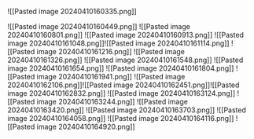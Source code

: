 ![[Pasted image 20240410160335.png]]

![[Pasted image 20240410160449.png]]
![[Pasted image 20240410160801.png]]
![[Pasted image 20240410160913.png]]
![[Pasted image 20240410161048.png]]![[Pasted image 20240410161114.png]]
![[Pasted image 20240410161216.png]]
![[Pasted image 20240410161326.png]]
![[Pasted image 20240410161548.png]]
![[Pasted image 20240410161654.png]]
![[Pasted image 20240410161804.png]]
![[Pasted image 20240410161941.png]]
![[Pasted image 20240410162106.png]]![[Pasted image 20240410162451.png]]![[Pasted image 20240410162832.png]]
![[Pasted image 20240410163124.png]]
![[Pasted image 20240410163244.png]]
![[Pasted image 20240410163420.png]]
![[Pasted image 20240410163703.png]]
![[Pasted image 20240410164058.png]]
![[Pasted image 20240410164116.png]]
![[Pasted image 20240410164920.png]]